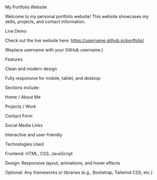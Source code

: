My Portfolio Website

Welcome to my personal portfolio website! This website showcases my skills, projects, and contact information.

Live Demo

Check out the live website here:
https://username.github.io/portfolio/

(Replace username with your GitHub username.)

Features

Clean and modern design

Fully responsive for mobile, tablet, and desktop

Sections include:

Home / About Me

Projects / Work

Contact Form

Social Media Links

Interactive and user-friendly

Technologies Used

Frontend: HTML, CSS, JavaScript

Design: Responsive layout, animations, and hover effects

Optional: Any frameworks or libraries (e.g., Bootstrap, Tailwind CSS, etc.)
